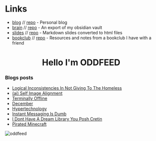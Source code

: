 # Links
- [blog](https://oddfeed.github.io/blog/) // [repo](https://github.com/oddfeed/blog) - Personal blog
- [brain](https://oddfeed.github.io/brain/index.html) // [repo](https://github.com/oddfeed/brain) - An export of my obsidian vault
- [slides](https://oddfeed.github.io/slides/) // [repo](https://github.com/oddfeed/slides) - Markdown slides converted to html files 
- [bookclub](https://oddfeed.github.io/bookclub/) // [repo](https://github.com/oddfeed/bookclub) - Resources and notes from a bookclub I have with a friend

<h1 align="center">Hello I'm ODDFEED</h1>

### Blogs posts
<!-- BLOG-POST-LIST:START -->
- [Logical Inconsistencies In Not Giving To The Homeless](https://oddfeed.github.io/blog/Logical-inconsistencies-in-not-giving-to-the-homeless/)
- [&lpar;ai&rpar; Self Image Alignment](https://oddfeed.github.io/blog/(AI)-self-image-alignment/)
- [Terminally Offline](https://oddfeed.github.io/blog/Terminally-offline/)
- [December](https://oddfeed.github.io/blog/December/)
- [Hypertechnology](https://oddfeed.github.io/blog/hypertechnology/)
- [Instant Messaging Is Dumb](https://oddfeed.github.io/blog/Instant-messaging-is-dumb/)
- [I Dont Have A Dream Library You Posh Cretin](https://oddfeed.github.io/blog/I-dont-have-a-dream-library-you-posh-cretin/)
- [Pirated Minecraft](https://oddfeed.github.io/blog/Pirated-Minecraft/)
<!-- BLOG-POST-LIST:END -->

<p><img align="center" src="https://github-readme-streak-stats.herokuapp.com/?user=oddfeed&hide_border=true&mode=weekly&card_width=850" alt="oddfeed" /></p>
<!-- <p><img align="center" src="https://github-readme-stats.vercel.app/api/top-langs?username=oddfeed&show_icons=true&locale=en&layout=compact" alt="oddfeed" /></p> -->
